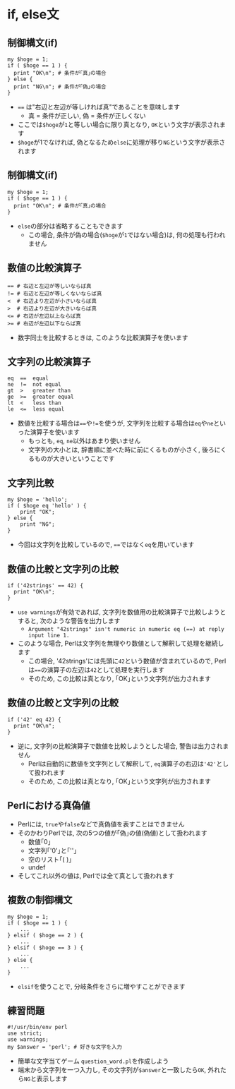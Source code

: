 # if, else文

## 制御構文(if)
    my $hoge = 1;
    if ( $hoge == 1 ) {
      print "OK\n"; # 条件が｢真｣の場合
    } else {
      print "NG\n"; # 条件が｢偽｣の場合
    }

- `==` は"右辺と左辺が等しければ真"であることを意味します
    - 真 = 条件が正しい, 偽 = 条件が正しくない
- ここでは`$hoge`が`1`と等しい場合に限り真となり, `OK`という文字が表示されます
- `$hoge`が1でなければ, 偽となるため`else`に処理が移り`NG`という文字が表示されます

## 制御構文(if)
    my $hoge = 1;
    if ( $hoge == 1 ) {
      print "OK\n"; # 条件が｢真｣の場合
    }

- `else`の部分は省略することもできます
    - この場合, 条件が偽の場合(`$hoge`が`1`ではない場合)は, 何の処理も行われません

## 数値の比較演算子
    == # 右辺と左辺が等しいならば真
    != # 右辺と左辺が等しくないならば真
    <  # 右辺より左辺が小さいならば真
    >  # 右辺より左辺が大きいならば真
    <= # 右辺が左辺以上ならば真
    >= # 右辺が左辺以下ならば真

- 数字同士を比較するときは, このような比較演算子を使います

## 文字列の比較演算子
    eq  ==  equal
    ne  !=  not equal
    gt  >   greater than
    ge  >=  greater equal
    lt  <   less than
    le  <=  less equal

- 数値を比較する場合は`==`や`!=`を使うが, 文字列を比較する場合は`eq`や`ne`といった演算子を使います
    - もっとも, `eq`, `ne`以外はあまり使いません
    - 文字列の大小とは, 辞書順に並べた時に前にくるものが小さく, 後ろにくるものが大きいということです

## 文字列比較
    my $hoge = 'hello';
    if ( $hoge eq 'hello' ) {
        print "OK";
    } else {
        print "NG";
    }

- 今回は文字列を比較しているので, `==`ではなく`eq`を用いています

## 数値の比較と文字列の比較
    if ('42strings' == 42) {
      print "OK\n";
    }

- `use warnings`が有効であれば, 文字列を数値用の比較演算子で比較しようとすると, 次のような警告を出力します
    - `Argument "42strings" isn't numeric in numeric eq (==) at reply input line 1.`
- このような場合, Perlは文字列を無理やり数値として解釈して処理を継続します
    - この場合, '42strings'には先頭に`42`という数値が含まれているので, Perlは`==`の演算子の左辺は`42`として処理を実行します
    - そのため, この比較は真となり, ｢OK｣という文字列が出力されます

## 数値の比較と文字列の比較

    if ('42' eq 42) {
      print "OK\n";
    }

- 逆に, 文字列の比較演算子で数値を比較しようとした場合, 警告は出力されません
    - Perlは自動的に数値を文字列として解釈して, `eq`演算子の右辺は`'42'`として扱われます
    - そのため, この比較は真となり, ｢OK｣という文字列が出力されます

## Perlにおける真偽値

- Perlには, `true`や`false`などで真偽値を表すことはできません
- そのかわりPerlでは, 次の5つの値が｢偽｣の値(偽値)として扱われます
    - 数値｢0｣
    - 文字列｢'0'｣と｢''｣
    - 空のリスト｢( )｣
    - undef
- そしてこれ以外の値は, Perlでは全て真として扱われます

## 複数の制御構文
    my $hoge = 1;
    if ( $hoge == 1 ) {
        ...
    } elsif ( $hoge == 2 ) {
        ...
    } elsif ( $hoge == 3 ) {
        ...
    } else {
        ...
    }

- `elsif`を使うことで, 分岐条件をさらに増やすことができます

## 練習問題
    #!/usr/bin/env perl
    use strict;
    use warnings;
    my $answer = 'perl'; # 好きな文字を入力

- 簡単な文字当てゲーム `question_word.pl`を作成しよう
- 端末から文字列を一つ入力し, その文字列が`$answer`と一致したら`OK`, 外れたら`NG`と表示します
